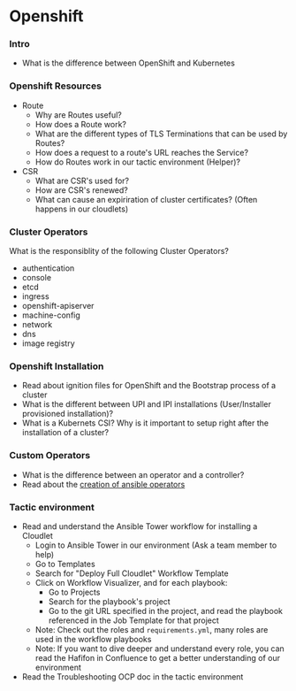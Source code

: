 # Openshift

### Intro
- What is the difference between OpenShift and Kubernetes

### Openshift Resources
- Route
    - Why are Routes useful?
    - How does a Route work?
    - What are the different types of TLS Terminations that can be used by Routes?
    - How does a request to a route's URL reaches the Service?
    - How do Routes work in our tactic environment (Helper)?
- CSR
    - What are CSR's used for?
    - How are CSR's renewed?
    - What can cause an expiriration of cluster certificates? (Often happens in our cloudlets)

### Cluster Operators
What is the responsiblity of the following Cluster Operators?

- authentication
- console
- etcd
- ingress
- openshift-apiserver
- machine-config
- network
- dns
- image registry

### Openshift Installation
- Read about ignition files for OpenShift and the Bootstrap process of a cluster
- What is the different between UPI and IPI installations (User/Installer provisioned installation)?
- What is a Kubernets CSI? Why is it important to setup right after the installation of a cluster?


### Custom Operators
- What is the difference between an operator and a controller?
- Read about the [creation of ansible operators](https://docs.openshift.com/container-platform/4.6/operators/operator_sdk/osdk-ansible.html)

### Tactic environment
- Read and understand the Ansible Tower workflow for installing a Cloudlet
    - Login to Ansible Tower in our environment (Ask a team member to help)
    - Go to Templates
    - Search for "Deploy Full Cloudlet" Workflow Template
    - Click on Workflow Visualizer, and for each playbook:
        - Go to Projects
        - Search for the playbook's project
        - Go to the git URL specified in the project, and read the playbook referenced in the Job Template for that project
    - Note: Check out the roles and `requirements.yml`, many roles are used in the workflow playbooks
    - Note: If you want to dive deeper and understand every role, 
            you can read the Hafifon in Confluence to get a better understanding of our environment
- Read the Troubleshooting OCP doc in the tactic environment
